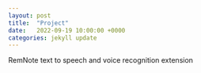 ```yaml
---
layout: post
title:  "Project"
date:   2022-09-19 10:00:00 +0000
categories: jekyll update
---
```

RemNote text to speech and voice recognition extension
